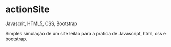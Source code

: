 # actionSite
Javascrit, HTML5, CSS, Bootstrap

Simples simulação de um site leilão para a pratica de Javascript, html, css e bootstrap.
